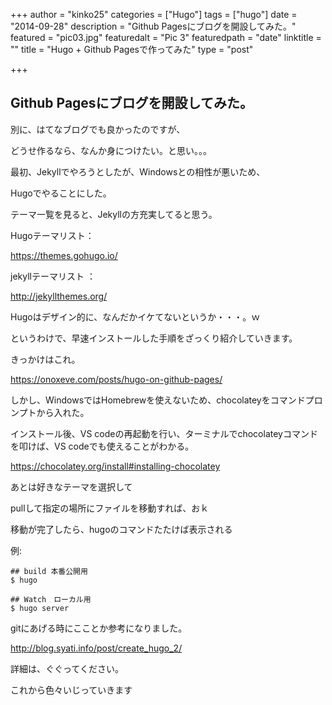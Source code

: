 +++
author = "kinko25"
categories = ["Hugo"]
tags = ["hugo"]
date = "2014-09-28"
description = "Github Pagesにブログを開設してみた。"
featured = "pic03.jpg"
featuredalt = "Pic 3"
featuredpath = "date"
linktitle = ""
title = "Hugo + Github Pagesで作ってみた"
type = "post"

+++

## Github Pagesにブログを開設してみた。

別に、はてなブログでも良かったのですが、

どうせ作るなら、なんか身につけたい。と思い。。。

最初、Jekyllでやろうとしたが、Windowsとの相性が悪いため、

Hugoでやることにした。

テーマ一覧を見ると、Jekyllの方充実してると思う。

Hugoテーマリスト：

https://themes.gohugo.io/

jekyllテーマリスト ：

http://jekyllthemes.org/

Hugoはデザイン的に、なんだかイケてないというか・・・。ｗ

というわけで、早速インストールした手順をざっくり紹介していきます。

きっかけはこれ。

https://onoxeve.com/posts/hugo-on-github-pages/


しかし、WindowsではHomebrewを使えないため、chocolateyをコマンドプロンプトから入れた。

インストール後、VS codeの再起動を行い、ターミナルでchocolateyコマンドを叩けば、VS codeでも使えることがわかる。

https://chocolatey.org/install#installing-chocolatey

あとは好きなテーマを選択して

pullして指定の場所にファイルを移動すれば、おｋ

移動が完了したら、hugoのコマンドたたけば表示される

例:

```
## build 本番公開用
$ hugo

## Watch　ローカル用
$ hugo server
```

gitにあげる時にこことか参考になりました。

http://blog.syati.info/post/create_hugo_2/

詳細は、ぐぐってください。

これから色々いじっていきます

